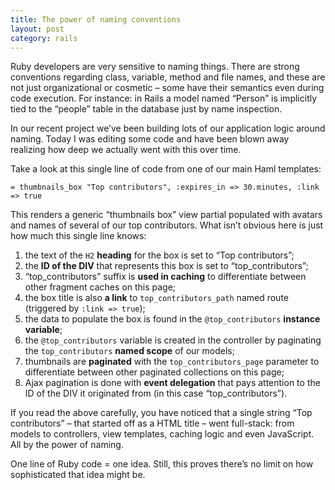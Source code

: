 ```yaml
---
title: The power of naming conventions
layout: post
category: rails
---
```


Ruby developers are very sensitive to naming things. There are strong conventions regarding class, variable, method and file names, and these are not just organizational or cosmetic – some have their semantics even during code execution. For instance: in Rails a model named “Person” is implicitly tied to the “people” table in the database just by name inspection.

In our recent project we’ve been building lots of our application logic around naming. Today I was editing some code and have been blown away realizing how deep we actually went with this over time.

Take a look at this single line of code from one of our main Haml templates:

    = thumbnails_box "Top contributors", :expires_in => 30.minutes, :link => true

This renders a generic “thumbnails box” view partial populated with avatars and names of several of our top contributors. What isn’t obvious here is just how much this single line knows:

1. the text of the `H2` **heading** for the box is set to “Top contributors”;
2. the **ID of the DIV** that represents this box is set to “top_contributors”;
3. “top_contributors” suffix is **used in caching** to differentiate between other fragment caches on this page;
4. the box title is also **a link** to `top_contributors_path` named route (triggered by `:link => true`);
5. the data to populate the box is found in the `@top_contributors` **instance variable**;
6. the `@top_contributors` variable is created in the controller by paginating the `top_contributors` **named scope** of our models;
7. thumbnails are **paginated** with the `top_contributors_page` parameter to differentiate between other paginated collections on this page;
8. Ajax pagination is done with **event delegation** that pays attention to the ID of the DIV it originated from (in this case “top_contributors”).

If you read the above carefully, you have noticed that a single string “Top contributors” – that started off as a HTML title – went full-stack: from models to controllers, view templates, caching logic and even JavaScript. All by the power of naming.

One line of Ruby code = one idea. Still, this proves there’s no limit on how sophisticated that idea might be.


